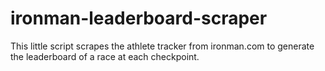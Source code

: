 ironman-leaderboard-scraper
===========================

This little script scrapes the athlete tracker from ironman.com to generate the leaderboard of a race at each checkpoint.
